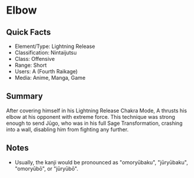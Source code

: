 # Elbow

## Quick Facts
- Element/Type: Lightning Release
- Classification: Nintaijutsu
- Class: Offensive
- Range: Short
- Users: A (Fourth Raikage)
- Media: Anime, Manga, Game

## Summary
After covering himself in his Lightning Release Chakra Mode, A thrusts his elbow at his opponent with extreme force. This technique was strong enough to send Jūgo, who was in his full Sage Transformation, crashing into a wall, disabling him from fighting any further.

## Notes
- Usually, the kanji would be pronounced as "omoryūbaku", "jūryūbaku", "omoryūbō", or "jūryūbō".
